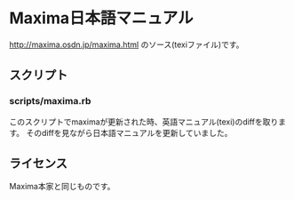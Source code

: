 # Maxima日本語マニュアル

http://maxima.osdn.jp/maxima.html のソース(texiファイル)です。

## スクリプト
### scripts/maxima.rb
このスクリプトでmaximaが更新された時、英語マニュアル(texi)のdiffを取ります。
そのdiffを見ながら日本語マニュアルを更新していました。

## ライセンス

Maxima本家と同じものです。